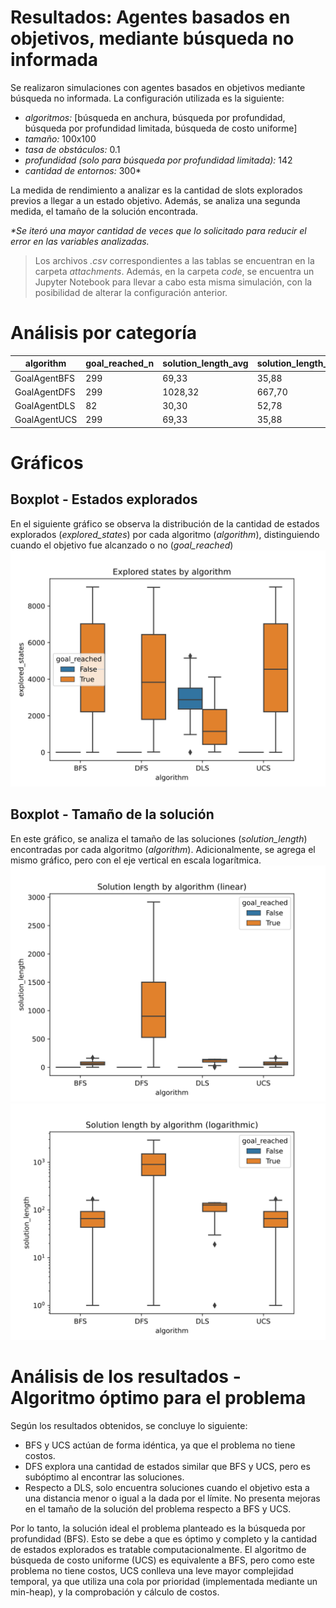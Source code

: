 Resultados: Agentes basados en objetivos, mediante búsqueda no informada
===
Se realizaron simulaciones con agentes basados en objetivos mediante búsqueda no informada. La configuración utilizada es la siguiente:
- _algoritmos:_ [búsqueda en anchura, búsqueda por profundidad, búsqueda por profundidad limitada, búsqueda de costo uniforme]
- _tamaño:_ 100x100
- _tasa de obstáculos:_ 0.1
- _profundidad (solo para búsqueda por profundidad limitada):_ 142
- _cantidad de entornos:_ 300*

La medida de rendimiento a analizar es la cantidad de slots explorados previos a llegar a un estado objetivo. Además, se analiza una segunda medida, el tamaño de la solución encontrada.

_*Se iteró una mayor cantidad de veces que lo solicitado para reducir el error en las variables analizadas._

> Los archivos *.csv* correspondientes a las tablas se encuentran en la carpeta *attachments*. Además, en la carpeta *code*, se encuentra un Jupyter Notebook para llevar a cabo esta misma simulación, con la posibilidad de alterar la configuración anterior.

# Análisis por categoría
|algorithm   |goal_reached_n|solution_length_avg|solution_length_std|explored_states_avg|explored_states_std|
|------------|--------------|-------------------|-------------------|-------------------|-------------------|
|GoalAgentBFS|299           |69,33              |35,88              |4574,82            |2670,88            |
|GoalAgentDFS|299           |1028,32            |667,70             |4150,66            |2690,36            |
|GoalAgentDLS|82            |30,30              |52,78              |2501,39            |1150,44            |
|GoalAgentUCS|299           |69,33              |35,88              |4574,82            |2670,88            |

# Gráficos
## Boxplot - Estados explorados
En el siguiente gráfico se observa la distribución de la cantidad de estados explorados (_explored_states_) por cada algoritmo (_algorithm_), distinguiendo cuando el objetivo fue alcanzado o no (_goal_reached_)
<img src="./attachments/boxplot-explored_states.svg">

## Boxplot - Tamaño de la solución
En este gráfico, se analiza el tamaño de las soluciones (_solution_length_) encontradas por cada algoritmo (_algorithm_). Adicionalmente, se agrega el mismo gráfico, pero con el eje vertical en escala logarítmica.
<img src="./attachments/boxplot-solution_length.svg">
<img src="./attachments/boxplot-solution_length-log.svg">

# Análisis de los resultados - Algoritmo óptimo para el problema
Según los resultados obtenidos, se concluye lo siguiente:
- BFS y UCS actúan de forma idéntica, ya que el problema no tiene costos.
- DFS explora una cantidad de estados similar que BFS y UCS, pero es subóptimo al encontrar las soluciones.
- Respecto a DLS, solo encuentra soluciones cuando el objetivo esta a una distancia menor o igual a la dada por el límite. No presenta mejoras en el tamaño de la solución del problema respecto a BFS y UCS.

Por lo tanto, la solución ideal el problema planteado es la búsqueda por profundidad (BFS). Esto se debe a que es óptimo y completo y la cantidad de estados explorados es tratable computacionalmente.
El algoritmo de búsqueda de costo uniforme (UCS) es equivalente a BFS, pero como este problema no tiene costos, UCS conlleva una leve mayor complejidad temporal, ya que utiliza una cola por prioridad (implementada mediante un min-heap), y la comprobación y cálculo de costos.
